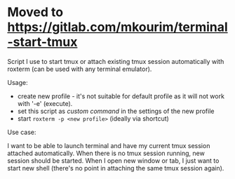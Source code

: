# Moved to https://gitlab.com/mkourim/terminal-start-tmux

Script I use to start tmux or attach existing tmux session automatically with roxterm (can be used with any terminal emulator).

Usage:
- create new profile - it's not suitable for default profile as it will not work with '-e' (execute).
- set this script as *custom command* in the settings of the new profile
- start `roxterm -p <new profile>` (ideally via shortcut)


Use case:

I want to be able to launch terminal and have my current tmux session attached automatically.
When there is no tmux session running, new session should be started.
When I open new window or tab, I just want to start new shell (there's no point in attaching the same tmux session again).
